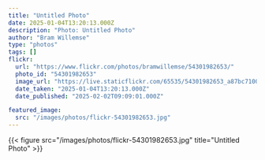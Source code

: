 ```yaml
---
title: "Untitled Photo"
date: 2025-01-04T13:20:13.000Z
description: "Photo: Untitled Photo"
author: "Bram Willemse"
type: "photos"
tags: []
flickr:
  url: "https://www.flickr.com/photos/bramwillemse/54301982653/"
  photo_id: "54301982653"
  image_url: "https://live.staticflickr.com/65535/54301982653_a87bc7100a_h.jpg"
  date_taken: "2025-01-04T13:20:13.000Z"
  date_published: "2025-02-02T09:09:01.000Z"

featured_image:
  src: "/images/photos/flickr-54301982653.jpg"
---
```


{{< figure src="/images/photos/flickr-54301982653.jpg" title="Untitled Photo" >}}
